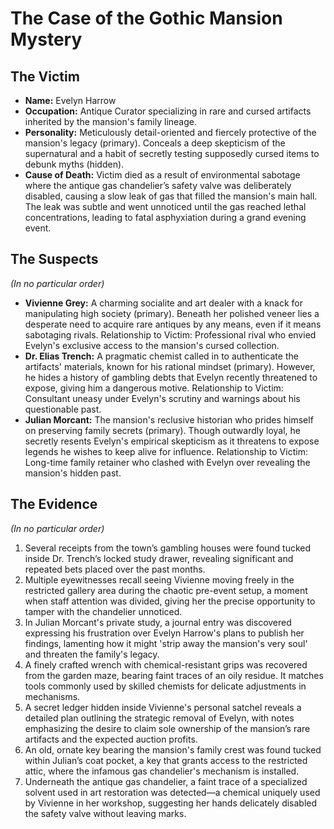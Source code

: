 # The Case of the Gothic Mansion Mystery

## The Victim
- **Name:** Evelyn Harrow
- **Occupation:** Antique Curator specializing in rare and cursed artifacts inherited by the mansion's family lineage.
- **Personality:** Meticulously detail-oriented and fiercely protective of the mansion's legacy (primary). Conceals a deep skepticism of the supernatural and a habit of secretly testing supposedly cursed items to debunk myths (hidden).
- **Cause of Death:** Victim died as a result of environmental sabotage where the antique gas chandelier’s safety valve was deliberately disabled, causing a slow leak of gas that filled the mansion's main hall. The leak was subtle and went unnoticed until the gas reached lethal concentrations, leading to fatal asphyxiation during a grand evening event.

## The Suspects
*(In no particular order)*
- **Vivienne Grey:** A charming socialite and art dealer with a knack for manipulating high society (primary). Beneath her polished veneer lies a desperate need to acquire rare antiques by any means, even if it means sabotaging rivals. Relationship to Victim: Professional rival who envied Evelyn's exclusive access to the mansion's cursed collection.
- **Dr. Elias Trench:** A pragmatic chemist called in to authenticate the artifacts' materials, known for his rational mindset (primary). However, he hides a history of gambling debts that Evelyn recently threatened to expose, giving him a dangerous motive. Relationship to Victim: Consultant uneasy under Evelyn's scrutiny and warnings about his questionable past.
- **Julian Morcant:** The mansion's reclusive historian who prides himself on preserving family secrets (primary). Though outwardly loyal, he secretly resents Evelyn's empirical skepticism as it threatens to expose legends he wishes to keep alive for influence. Relationship to Victim: Long-time family retainer who clashed with Evelyn over revealing the mansion's hidden past.

## The Evidence
*(In no particular order)*
1. Several receipts from the town’s gambling houses were found tucked inside Dr. Trench’s locked study drawer, revealing significant and repeated bets placed over the past months.
2. Multiple eyewitnesses recall seeing Vivienne moving freely in the restricted gallery area during the chaotic pre-event setup, a moment when staff attention was divided, giving her the precise opportunity to tamper with the chandelier unnoticed.
3. In Julian Morcant's private study, a journal entry was discovered expressing his frustration over Evelyn Harrow's plans to publish her findings, lamenting how it might 'strip away the mansion's very soul' and threaten the family's legacy.
4. A finely crafted wrench with chemical-resistant grips was recovered from the garden maze, bearing faint traces of an oily residue. It matches tools commonly used by skilled chemists for delicate adjustments in mechanisms.
5. A secret ledger hidden inside Vivienne's personal satchel reveals a detailed plan outlining the strategic removal of Evelyn, with notes emphasizing the desire to claim sole ownership of the mansion’s rare artifacts and the expected auction profits.
6. An old, ornate key bearing the mansion's family crest was found tucked within Julian’s coat pocket, a key that grants access to the restricted attic, where the infamous gas chandelier's mechanism is installed.
7. Underneath the antique gas chandelier, a faint trace of a specialized solvent used in art restoration was detected—a chemical uniquely used by Vivienne in her workshop, suggesting her hands delicately disabled the safety valve without leaving marks.